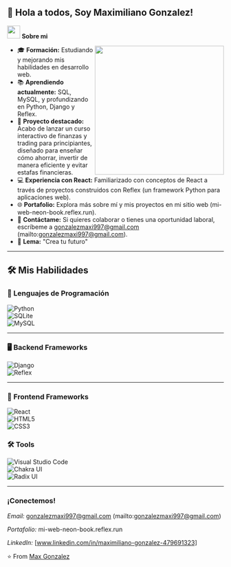 ## 👋 Hola a todos, Soy Maximiliano Gonzalez! 

<picture><img src="https://github.com/7oSkaaa/7oSkaaa/blob/main/Images/about_me.gif?raw=true" width="30px"></picture> **Sobre mi**

<picture><img align="right" src="https://media.giphy.com/media/SWoSkN6DxTszqIKEqv/giphy.gif" width="300px"></picture>

- 🎓​ **Formación:** Estudiando y mejorando mis habilidades en desarrollo web.  
- 📚 **Aprendiendo actualmente:** SQL, MySQL, y profundizando en Python, Django y Reflex.
- 💼 **Proyecto destacado:** Acabo de lanzar un curso interactivo de finanzas y trading para principiantes, diseñado para enseñar cómo ahorrar, invertir de manera eficiente y evitar estafas financieras.
- 💻 **Experiencia con React:** Familiarizado con conceptos de React a través de proyectos construidos con Reflex (un framework Python para aplicaciones web).  
- 🌐 **Portafolio:** Explora más sobre mí y mis proyectos en mi sitio web (mi-web-neon-book.reflex.run).  
- 📩 **Contáctame:** Si quieres colaborar o tienes una oportunidad laboral, escríbeme a gonzalezmaxi997@gmail.com (mailto:gonzalezmaxi997@gmail.com).  
- 🧠 **Lema:** "Crea tu futuro"

---

## 🛠️  Mis Habilidades

### 🚀 Lenguajes de Programación
![Python](https://img.shields.io/badge/python-3670A0?style=for-the-badge&logo=python&logoColor=ffdd54)  
![SQLite](https://img.shields.io/badge/sqlite-%2307405e.svg?style=for-the-badge&logo=sqlite&logoColor=white)  
![MySQL](https://img.shields.io/badge/mysql-4479A1.svg?style=for-the-badge&logo=mysql&logoColor=white)

---

### 🖥️ Backend Frameworks
![Django](https://img.shields.io/badge/django-%23092E20.svg?style=for-the-badge&logo=django&logoColor=white)  
![Reflex](https://img.shields.io/badge/reflex-%23000000.svg?style=for-the-badge&logo=python&logoColor=white)

---

### 🎨 Frontend Frameworks
![React](https://img.shields.io/badge/react-%2320232a.svg?style=for-the-badge&logo=react&logoColor=%2361DAFB)  
![HTML5](https://img.shields.io/badge/html5-%23E34F26.svg?style=for-the-badge&logo=html5&logoColor=white)  
![CSS3](https://img.shields.io/badge/css3-%231572B6.svg?style=for-the-badge&logo=css3&logoColor=white)


### 🛠️ Tools

![Visual Studio Code](https://img.shields.io/badge/Visual%20Studio%20Code-0078d7.svg?style=for-the-badge&logo=visual-studio-code&logoColor=white)  
![Chakra UI](https://img.shields.io/badge/chakra-%234ED1C5.svg?style=for-the-badge&logo=chakraui&logoColor=white)  
![Radix UI](https://img.shields.io/badge/radix%20ui-161618.svg?style=for-the-badge&logo=radix-ui&logoColor=white)

---
 
 ### ¡Conectemos!
 
 *Email:* gonzalezmaxi997@gmail.com (mailto:gonzalezmaxi997@gmail.com)

 *Portafolio:* mi-web-neon-book.reflex.run

 *LinkedIn:* [www.linkedin.com/in/maximiliano-gonzalez-479691323]



⭐️ From [Max Gonzalez](https://github.com/gonzalez-max)

